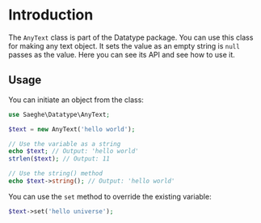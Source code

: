 # Introduction

The `AnyText` class is part of the Datatype package.
You can use this class for making any text object.
It sets the value as an empty string is `null` passes as the value.
Here you can see its API and see how to use it.

## Usage

You can initiate an object from the class:

```php
use Saeghe\Datatype\AnyText;

$text = new AnyText('hello world');

// Use the variable as a string
echo $text; // Output: 'hello world'
strlen($text); // Output: 11

// Use the string() method
echo $text->string(); // Output: 'hello world'
```

You can use the `set` method to override the existing variable:

```php
$text->set('hello universe');
```
